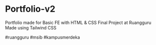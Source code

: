 # Portfolio-v2
Portfolio made for Basic FE with HTML &amp; CSS Final Project at Ruangguru </br>
Made using Tailwind CSS

#ruangguru #msib #kampusmerdeka
